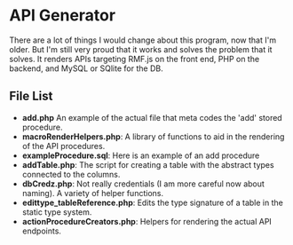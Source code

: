 <h1>API Generator</h1>
<p>There are a lot of things I would change about this program, now that I'm older. But I'm still very proud that it works and solves the problem that it solves. It renders APIs targeting RMF.js on the front end, PHP on the backend, and MySQL or SQlite for the DB.</p>
<h2>File List</h2>
<ul>
	<li><b>add.php</b> An example of the actual file that meta codes the 'add' stored procedure.</li>
	<li><b>macroRenderHelpers.php</b>: A library of functions to aid in the rendering of the API procedures.</li>
	<li><b>exampleProcedure.sql</b>: Here is an example of an add procedure</li>
	<li><b>addTable.php</b>: The script for creating a table with the abstract types connected to the columns.</li>
	<li><b>dbCredz.php</b>: Not really credentials (I am more careful now about naming). A variety of helper functions.</li>
	<li><b>edittype_tableReference.php</b>: Edits the type signature of a table in the static type system.</li>
	<li><b>actionProcedureCreators.php</b>: Helpers for rendering the actual API endpoints. </li>
</ul>